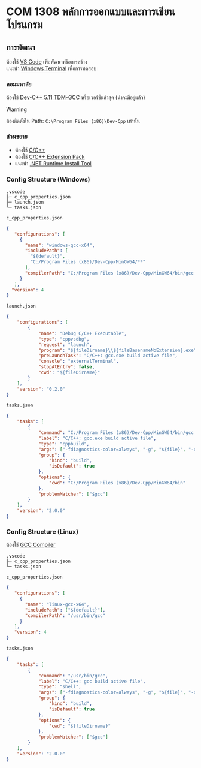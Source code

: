 # COM 1308 หลักการออกแบบและการเขียนโปรแกรม

## การพัฒนา

ต้องใช้ [VS Code](https://code.visualstudio.com) เพื่อพัฒนาหรือการสร้าง<br>
แนะนำ [Windows Terminal](https://www.microsoft.com/store/productid/9N0DX20HK701?ocid=pdpshare) เพื่อการทดสอบ<br>

### คอมมหาลัย

ต้องใช้ [Dev-C++ 5.11 TDM-GCC](https://sourceforge.net/projects/orwelldevcpp/files/latest/download) หรือเวอร์ชันล่าสุด (น่าจะมีอยู่แล้ว)

<!-- prettier-ignore -->
> [!WARNING]
> ต้องติดตั้งใน Path: `C:\Program Files (x86)\Dev-Cpp` เท่านั้น

### ส่วนขยาย

-   ต้องใช้ [C/C++](https://marketplace.visualstudio.com/items?itemName=ms-vscode.cpptools)
-   ต้องใช้ [C/C++ Extension Pack](https://marketplace.visualstudio.com/items?itemName=ms-vscode.cpptools-extension-pack)
-   แนะนำ [.NET Runtime Install Tool](https://marketplace.visualstudio.com/items?itemName=ms-dotnettools.vscode-dotnet-runtime)

### Config Structure (Windows)

```text
.vscode
├─ c_cpp_properties.json
├─ launch.json
└─ tasks.json
```

`c_cpp_properties.json`

```json
{
   "configurations": [
     {
       "name": "windows-gcc-x64",
       "includePath": [
         "${default}",
         "C:/Program Files (x86)/Dev-Cpp/MinGW64/**"
       ],
       "compilerPath": "C:/Program Files (x86)/Dev-Cpp/MinGW64/bin/gcc.exe"
     }
   ],
  "version": 4
}
```

`launch.json`

```json
{
	"configurations": [
		{
			"name": "Debug C/C++ Executable",
			"type": "cppvsdbg",
			"request": "launch",
			"program": "${fileDirname}\\${fileBasenameNoExtension}.exe",
			"preLaunchTask": "C/C++: gcc.exe build active file",
			"console": "externalTerminal",
			"stopAtEntry": false,
			"cwd": "${fileDirname}"
		}
	],
	"version": "0.2.0"
}
```

`tasks.json`

```json
{
	"tasks": [
		{
			"command": "C:/Program Files (x86)/Dev-Cpp/MinGW64/bin/gcc.exe",
			"label": "C/C++: gcc.exe build active file",
			"type": "cppbuild",
			"args": ["-fdiagnostics-color=always", "-g", "${file}", "-o", "${fileDirname}\\${fileBasenameNoExtension}.exe"],
			"group": {
				"kind": "build",
				"isDefault": true
			},
			"options": {
				"cwd": "C:/Program Files (x86)/Dev-Cpp/MinGW64/bin"
			},
			"problemMatcher": ["$gcc"]
		}
	],
	"version": "2.0.0"
}
```

### Config Structure (Linux)

ต้องใช้ [GCC Compiler](https://gcc.gnu.org/install/)<br>

```text
.vscode
├─ c_cpp_properties.json
└─ tasks.json
```

`c_cpp_properties.json`

```json
{
   "configurations": [
     {
       "name": "linux-gcc-x64",
       "includePath": ["${default}"],
       "compilerPath": "/usr/bin/gcc"
     }
   ],
   "version": 4
}
```

`tasks.json`

```json
{
	"tasks": [
		{
			"command": "/usr/bin/gcc",
			"label": "C/C++: gcc build active file",
			"type": "shell",
			"args": ["-fdiagnostics-color=always", "-g", "${file}", "-o", "${fileDirname}\\${fileBasenameNoExtension}"],
			"group": {
				"kind": "build",
				"isDefault": true
			},
			"options": {
				"cwd": "${fileDirname}"
			},
			"problemMatcher": ["$gcc"]
		}
	],
	"version": "2.0.0"
}
```
